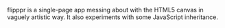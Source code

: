 flipppr is a single-page app messing about with the HTML5 canvas in vaguely artistic way.
It also experiments with some JavaScript inheritance.
